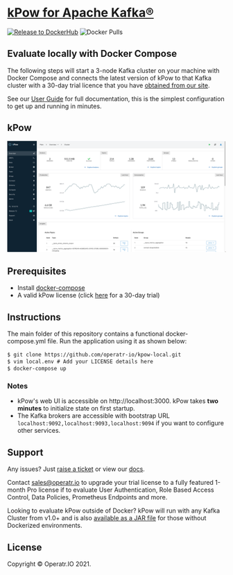 # [kPow for Apache Kafka®](https://kpow.io)
[![Release to DockerHub](https://github.com/operatr-io/kpow-docker/actions/workflows/release.yml/badge.svg?branch=main)](https://github.com/operatr-io/kpow-docker/actions/workflows/release.yml)
![Docker Pulls](https://img.shields.io/docker/pulls/operatr/operatr)

## Evaluate locally with Docker Compose

The following steps will start a 3-node Kafka cluster on your machine with Docker Compose and connects the latest version of kPow to that Kafka cluster with a 30-day trial licence that you have [obtained from our site](https://kpow.io/try/).

See our [User Guide](https://docs.kpow.io) for full documentation, this is the simplest configuration to get up and running in minutes.

## kPow

![kPow in action](resources/kpow-ui.png)

## Prerequisites

* Install [docker-compose](https://docs.docker.com/compose/install/)
* A valid kPow license (click [here](https://kpow.io/try/) for a 30-day trial)

## Instructions

The main folder of this repository contains a functional docker-compose.yml file. Run the application using it as shown below:

```
$ git clone https://github.com/operatr-io/kpow-local.git
$ vim local.env # Add your LICENSE details here
$ docker-compose up
```

### Notes

* kPow's web UI is accessible on http://localhost:3000. kPow takes **two minutes** to initialize state on first startup.
* The Kafka brokers are accessible with bootstrap URL `localhost:9092,localhost:9093,localhost:9094` if you want to configure other services.

## Support

Any issues? Just [raise a ticket](https://github.com/operatr-io/community/issues) or view our [docs](https://docs.kpow.io).

Contact sales@operatr.io to upgrade your trial license to a fully featured 1-month Pro license if to evaluate User Authentication, Role Based Access Control, Data Policies, Prometheus Endpoints and more.

Looking to evaluate kPow outside of Docker? kPow will run with any Kafka Cluster from v1.0+ and is also [available as a JAR file](https://kpow.io/releases) for those without Dockerized environments.

## License

Copyright © Operatr.IO 2021.